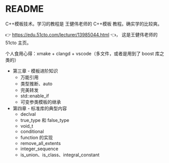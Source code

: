 # README

C++模板技术。学习的教程是 王健伟老师的 C++模板 教程。确实学的比较爽。

👉 https://edu.51cto.com/lecturer/13985044.html 👈，
这是王健伟老师的 51cto 主页。

个人食用心得：xmake + clangd + vscode（多文件，或者是用到了 boost 库之类的）

- 第三章 - 模板进阶知识
  - 万能引用
  - 类型推断、auto
  - 完美转发
  - std::enable_if
  - 可变参类模板的继承
- 第四章 - 标准库的典型内容
  - declval
  - true_type 和 false_type
  - void_t
  - conditional
  - function 的实现
  - remove_all_extents
  - integer_sequence
  - is_union、is_class、integral_constant
